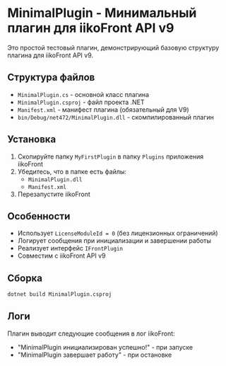 # MinimalPlugin - Минимальный плагин для iikoFront API v9

Это простой тестовый плагин, демонстрирующий базовую структуру плагина для iikoFront API v9.

## Структура файлов

- `MinimalPlugin.cs` - основной класс плагина
- `MinimalPlugin.csproj` - файл проекта .NET
- `Manifest.xml` - манифест плагина (обязательный для V9)
- `bin/Debug/net472/MinimalPlugin.dll` - скомпилированный плагин

## Установка

1. Скопируйте папку `MyFirstPlugin` в папку `Plugins` приложения iikoFront
2. Убедитесь, что в папке есть файлы:
   - `MinimalPlugin.dll`
   - `Manifest.xml`
3. Перезапустите iikoFront

## Особенности

- Использует `LicenseModuleId = 0` (без лицензионных ограничений)
- Логирует сообщения при инициализации и завершении работы
- Реализует интерфейс `IFrontPlugin`
- Совместим с iikoFront API v9

## Сборка

```bash
dotnet build MinimalPlugin.csproj
```

## Логи

Плагин выводит следующие сообщения в лог iikoFront:
- "MinimalPlugin инициализирован успешно!" - при запуске
- "MinimalPlugin завершает работу" - при остановке
